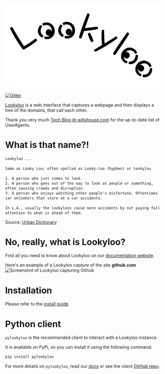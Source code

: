[![Lookyloo icon](website/web/static/lookyloo.jpeg)](https://www.lookyloo.eu/docs/main/index.html)

[![Gitter](https://badges.gitter.im/lookyloo-app/community.svg)](https://gitter.im/lookyloo-app/community)

*[Lookyloo](https://lookyloo.circl.lu/scrape)* is a web interface that captures a webpage and then displays a tree of the domains, that call each other. 

Thank you very much [Tech Blog @ willshouse.com](https://techblog.willshouse.com/2012/01/03/most-common-user-agents/) for the up-to-date list of UserAgents.

# What is that name?!

```
Lookyloo ... 

Same as Looky Lou; often spelled as Looky-loo (hyphen) or lookylou

1. A person who just comes to look.
2. A person who goes out of the way to look at people or something, often causing crowds and disruption.
3. A person who enjoys watching other people's misfortune. Oftentimes car onlookers that stare at a car accidents.

In L.A., usually the lookyloos cause more accidents by not paying full attention to what is ahead of them.
```
Source: [Urban Dictionary](https://www.urbandictionary.com/define.php?term=lookyloo)


# No, really, what is Lookyloo?

Find all you need to know about Lookyloo on our [documentation website](https://www.lookyloo.eu/docs/main/index.html).

Here's an example of a Lookyloo capture of the site **github.com**
![Screenshot of Lookyloo capturing Github](https://www.lookyloo.eu/docs/main/_images/sample_github.png)


# Installation

Please refer to the [install guide](https://www.lookyloo.eu/docs/main/install-lookyloo.html).


# Python client

`pylookyloo` is the recommended client to interact with a Lookyloo instance.

It is avaliable on PyPi, so you can install it using the following command:

```bash
pip install pylookyloo
```

For more details on `pylookyloo`, read our [docs](https://www.lookyloo.eu/docs/main/pylookyloo-overview.html) or see the client [GitHub repo](https://github.com/Lookyloo/PyLookyloo).  
